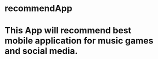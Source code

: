 # recommendApp

# This App will recommend best mobile application for music games and social media.
